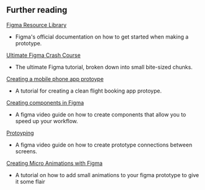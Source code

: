 ## Further reading

[Figma Resource Library](https://www.figma.com/resource-library/)

- Figma's official documentation on how to get started when making a prototype.

[Ultimate Figma Crash Course](https://www.youtube.com/playlist?list=PLvnhVb8yYRQ3TDOsSgN0pf0XqG6E56IYM)

- The ultimate Figma tutorial, broken down into small bite-sized chunks.

[Creating a mobile phone app protoype](https://www.youtube.com/watch?v=uFeKPyTp1W8&t=1064s)

- A tutorial for creating a clean flight booking app protoype.

[Creating components in Figma](https://www.youtube.com/watch?v=y29Xwt9dET0&t=170s)

- A figma video guide on how to create components that allow you to speed up your workflow.

[Protoyping](https://www.youtube.com/watch?v=lTIeZ2ahEkQ&t=65s)

- A figma video guide on how to create prototype connections between screens.

[Creating Micro Animations with Figma](https://www.youtube.com/watch?v=0YIovQXnwBY&t=28s)

- A tutorial on how to add small animations to your figma prototype to give it some flair
